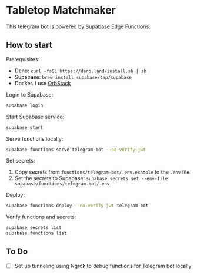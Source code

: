 # Tabletop Matchmaker

This telegram bot is powered by Supabase Edge Functions.

## How to start

Prerequisites:

- Deno: `curl -fsSL https://deno.land/install.sh | sh`
- Supabase: `brew install supabase/tap/supabase`
- Docker. I use [OrbStack](https://orbstack.dev/)

Login to Supabase:

```bash
supabase login
```

Start Supabase service:

```bash
supabase start
```

Serve functions locally:

```bash
supabase functions serve telegram-bot --no-verify-jwt
```

Set secrets:

1. Copy secrets from `functions/telegram-bot/.env.example` to the `.env` file
2. Set the secrets to Supabase: `supabase secrets set --env-file supabase/functions/telegram-bot/.env`

Deploy:

```bash
supabase functions deploy --no-verify-jwt telegram-bot
```

Verify functions and secrets:

```bash
supabase secrets list
supabase functions list
```

## To Do

- [ ] Set up tunneling using Ngrok to debug functions for Telegram bot locally
